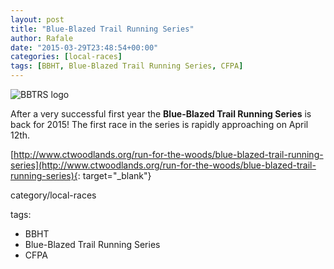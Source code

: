 ```yaml
---
layout: post
title: "Blue-Blazed Trail Running Series"
author: Rafale
date: "2015-03-29T23:48:54+00:00"
categories: [local-races]
tags: [BBHT, Blue-Blazed Trail Running Series, CFPA]
---
```


![BBTRS logo](https://www.ctwoodlands.org/sites/default/files//styles/article_lead_image/public/Blue-Blazed%20Trail%20Running%20Series%20Logo%20website.jpg)

After a very successful first year the **Blue-Blazed Trail Running Series** is back for 2015! The first race in the series is rapidly approaching on April 12th.

[http://www.ctwoodlands.org/run-for-the-woods/blue-blazed-trail-running-series](http://www.ctwoodlands.org/run-for-the-woods/blue-blazed-trail-running-series){: target="_blank"}


category/local-races

tags:

* BBHT
* Blue-Blazed Trail Running Series
* CFPA
